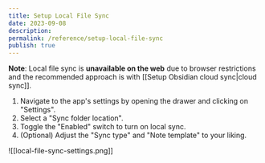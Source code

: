```yaml
---
title: Setup Local File Sync
date: 2023-09-08
description: 
permalink: /reference/setup-local-file-sync
publish: true
---
```

**Note**: Local file sync is **unavailable on the web** due to browser restrictions and the recommended approach is with [[Setup Obsidian cloud sync|cloud sync]]. 

1.  Navigate to the app's settings by opening the drawer and clicking on "Settings".
2.  Select a "Sync folder location".
3.  Toggle the "Enabled" switch to turn on local sync.
4.  (Optional) Adjust the "Sync type" and "Note template" to your liking.

![[local-file-sync-settings.png]]
